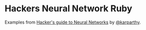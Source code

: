 # Hackers Neural Network Ruby

Examples from [Hacker's guide to Neural Networks](http://karpathy.github.io/neuralnets) by [@karparthy](https://github.com/karpathy).
